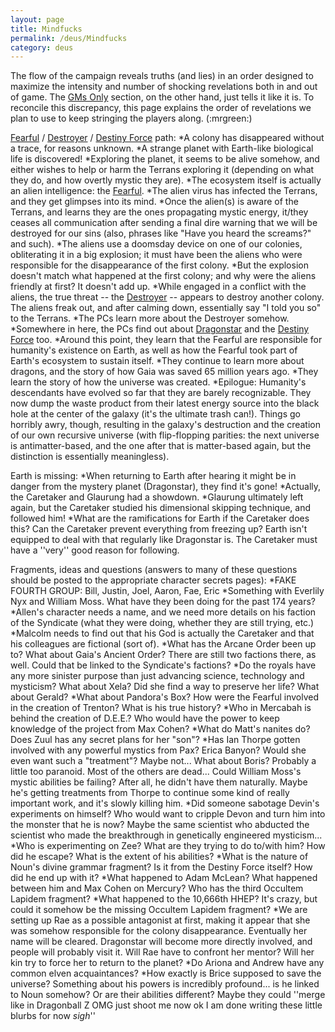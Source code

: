```yaml
---
layout: page
title: Mindfucks
permalink: /deus/Mindfucks
category: deus
---
```

The flow of the campaign reveals truths (and lies) in an order designed to maximize the intensity and number of shocking revelations both in and out of game. The [GMs Only](GameMastersOnly) section, on the other hand, just tells it like it is. To reconcile this discrepancy, this page explains the order of revelations we plan to use to keep stringing the players along. (:mrgreen:)

[Fearful](Fearful) / [Destroyer](UniverseCreation) / [Destiny Force](UniverseCreation) path:
*A colony has disappeared without a trace, for reasons unknown.
*A strange planet with Earth-like biological life is discovered!
*Exploring the planet, it seems to be alive somehow, and either wishes to help or harm the Terrans exploring it (depending on what they do, and how overtly mystic they are).
*The ecosystem itself is actually an alien intelligence: the [Fearful](Fearful).
*The alien virus has infected the Terrans, and they get glimpses into its mind.
*Once the alien(s) is aware of the Terrans, and learns they are the ones propagating mystic energy, it/they ceases all communication after sending a final dire warning that we will be destroyed for our sins (also, phrases like &quot;Have you heard the screams?&quot; and such).
*The aliens use a doomsday device on one of our colonies, obliterating it in a big explosion; it must have been the aliens who were responsible for the disappearance of the first colony.
*But the explosion doesn't match what happened at the first colony; and why were the aliens friendly at first? It doesn't add up.
*While engaged in a conflict with the aliens, the true threat -- the [Destroyer](UniverseCreation) -- appears to destroy another colony. The aliens freak out, and after calming down, essentially say &quot;I told you so&quot; to the Terrans.
*The PCs learn more about the Destroyer somehow.
*Somewhere in here, the PCs find out about [Dragonstar](Dragons) and the [Destiny Force](UniverseCreation) too.
*Around this point, they learn that the Fearful are responsible for humanity's existence on Earth, as well as how the Fearful took part of Earth's ecosystem to sustain itself.
*They continue to learn more about dragons, and the story of how Gaia was saved 65 million years ago.
*They learn the story of how the universe was created.
*Epilogue: Humanity's descendants have evolved so far that they are barely recognizable. They now dump the waste product from their latest energy source into the black hole at the center of the galaxy (it's the ultimate trash can!). Things go horribly awry, though, resulting in the galaxy's destruction and the creation of our own recursive universe (with flip-flopping parities: the next universe is antimatter-based, and the one after that is matter-based again, but the distinction is essentially meaningless).

Earth is missing:
*When returning to Earth after hearing it might be in danger from the mystery planet (Dragonstar), they find it's gone!
*Actually, the Caretaker and Glaurung had a showdown.
*Glaurung ultimately left again, but the Caretaker studied his dimensional skipping technique, and followed him!
*What are the ramifications for Earth if the Caretaker does this? Can the Caretaker prevent everything from freezing up? Earth isn't equipped to deal with that regularly like Dragonstar is. The Caretaker must have a ''very'' good reason for following.

Fragments, ideas and questions (answers to many of these questions should be posted to the appropriate character secrets pages):
*FAKE FOURTH GROUP: Bill, Justin, Joel, Aaron, Fae, Eric
*Something with Everlily Nyx and William Moss. What have they been doing for the past 174 years?
*Allen's character needs a name, and we need more details on his faction of the Syndicate (what they were doing, whether they are still trying, etc.)
*Malcolm needs to find out that his God is actually the Caretaker and that his colleagues are fictional (sort of).
*What has the Arcane Order been up to? What about Gaia's Ancient Order? There are still two factions there, as well. Could that be linked to the Syndicate's factions?
*Do the royals have any more sinister purpose than just advancing science, technology and mysticism? What about Xela? Did she find a way to preserve her life? What about Gerald?
*What about Pandora's Box? How were the Fearful involved in the creation of Trenton? What is his true history?
*Who in Mercabah is behind the creation of D.E.E.? Who would have the power to keep knowledge of the project from Max Cohen?
*What do Matt's nanites do? Does Zuul has any secret plans for her &quot;son&quot;?
*Has Ian Thorpe gotten involved with any powerful mystics from Pax? Erica Banyon? Would she even want such a &quot;treatment&quot;? Maybe not... What about Boris? Probably a little too paranoid. Most of the others are dead... Could William Moss's mystic abilities be failing? After all, he didn't have them naturally. Maybe he's getting treatments from Thorpe to continue some kind of really important work, and it's slowly killing him.
*Did someone sabotage Devin's experiments on himself? Who would want to cripple Devon and turn him into the monster that he is now? Maybe the same scientist who abducted the scientist who made the breakthrough in genetically engineered mysticism...
*Who is experimenting on Zee? What are they trying to do to/with him? How did he escape? What is the extent of his abilities?
*What is the nature of Noun's divine grammar fragment? Is it from the Destiny Force itself? How did he end up with it?
*What happened to Adam McLean? What happened between him and Max Cohen on Mercury? Who has the third Occultem Lapidem fragment?
*What happened to the 10,666th HHEP? It's crazy, but could it somehow be the missing Occultem Lapidem fragment?
*We are setting up Rae as a possible antagonist at first, making it appear that she was somehow responsible for the colony disappearance. Eventually her name will be cleared. Dragonstar will become more directly involved, and people will probably visit it. Will Rae have to confront her mentor? Will her kin try to force her to return to the planet?
*Do Ariona and Andrew have any common elven acquaintances?
*How exactly is Brice supposed to save the universe? Something about his powers is incredibly profound... is he linked to Noun somehow? Or are their abilities different? Maybe they could ''merge like in Dragonball Z OMG just shoot me now ok I am done writing these little blurbs for now *sigh*''
